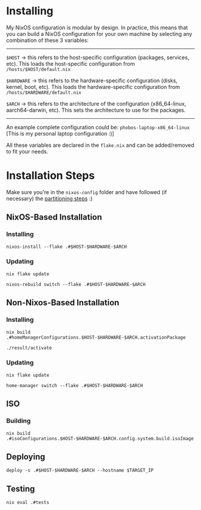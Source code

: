 # Installing

My NixOS configuration is modular by design. In practice, this means that you can build a NixOS configuration for your own machine by selecting any combination of these 3 variables:

---
`$HOST` -> this refers to the host-specific configuration (packages, services, etc). This loads the host-specific configuration from `/hosts/$HOST/default.nix`

`$HARDWARE` -> this refers to the hardware-specific configuration (disks, kernel, boot, etc). This loads the hardware-specific configuration from `/hosts/$HARDWARE/default.nix`

`$ARCH` -> this refers to the architecture of the configuration (x86_64-linux, aarch64-darwin, etc). This sets the architecture to use for the packages.

---

An example complete configuration could be: `phobos-laptop-x86_64-linux` [This is my personal laptop configuration :)]

All these variables are declared in the `flake.nix` and can be added/removed to fit your needs.

# Installation Steps

Make sure you're in the `nixos-config` folder and have followed (if necessary) the [partitioning steps](PARTITIONING.md) :)

## NixOS-Based Installation

### Installing

<!-- actually `sh`, but github nushell syntax highlighting is better -->
```nushell
nixos-install --flake .#$HOST-$HARDWARE-$ARCH
```

### Updating

```nushell
nix flake update

nixos-rebuild switch --flake .#$HOST-$HARDWARE-$ARCH
```

## Non-Nixos-Based Installation

### Installing

```nushell
nix build .#homeManagerConfigurations.$HOST-$HARDWARE-$ARCH.activationPackage

./result/activate
```

### Updating

```nushell
nix flake update

home-manager switch --flake .#$HOST-$HARDWARE-$ARCH
```

## ISO

### Building

```nushell
nix build .#isoConfigurations.$HOST-$HARDWARE-$ARCH.config.system.build.isoImage
```

## Deploying

```nushell
deploy -s .#$HOST-$HARDWARE-$ARCH --hostname $TARGET_IP
```

## Testing

```nushell
nix eval .#tests
```
